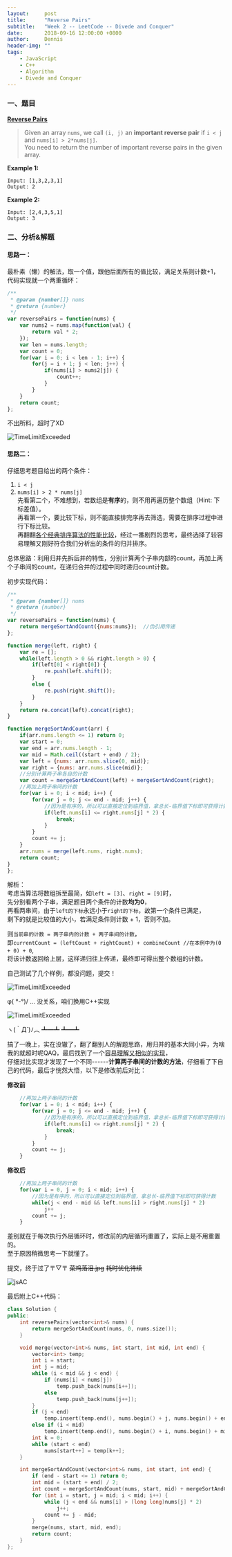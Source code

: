 ```yaml
---
layout:     post
title:      "Reverse Pairs"
subtitle:   "Week 2 -- LeetCode -- Divede and Conquer"
date:       2018-09-16 12:00:00 +0800
author:     Dennis
header-img: ""
tags:
    - JavaScript
    - C++
    - Algorithm
    - Divede and Conquer
---
```


### 一、题目

[**Reverse Pairs**](https://leetcode.com/problems/reverse-pairs/description/)

> Given an array `nums`, we call `(i, j)` an **important reverse pair** if `i < j`   
> and `nums[i] > 2*nums[j]`.  
> You need to return the number of important reverse pairs in the given array.

**Example 1:**
```
Input: [1,3,2,3,1]
Output: 2
```

**Example 2:**
```
Input: [2,4,3,5,1]
Output: 3
```

### 二、分析&解题

#### 思路一：
最朴素（懒）的解法，取一个值，跟他后面所有的值比较，满足关系则计数+1，代码实现就一个两重循环：

``` javascript
/**
 * @param {number[]} nums
 * @return {number}
 */
var reversePairs = function(nums) {
    var nums2 = nums.map(function(val) {
        return val * 2;
    });
    var len = nums.length;
    var count = 0;
    for(var i = 0; i < len - 1; i++) {
        for(j = i + 1; j < len; j++) {
            if(nums[i] > nums2[j]) {
                count++;
            }
        }
    }
    return count;
};
```
不出所料，超时了XD

![TimeLimitExceeded](/img/in-post/Algorithm/ReversePairs/TimeLimitExceeded.png)

#### 思路二：

仔细思考题目给出的两个条件：
1. `i < j`
2. `nums[i] > 2 * nums[j]`  
先看第二个，不难想到，若数组是**有序**的，则不用再遍历整个数组（Hint: 下标差值）。  
再看第一个，要比较下标，则不能直接排完序再去筛选，需要在排序过程中进行下标比较。  
再翻翻[各个经典排序算法的性能比较](https://www.jianshu.com/p/7d037c332a9d)，经过一番剧烈的思考，最终选择了较容易理解又刚好符合我们分析出的条件的归并排序。

总体思路：利用归并先拆后并的特性，分别计算两个子串内部的count，再加上两个子串间的count，在递归合并的过程中同时递归count计数。

初步实现代码：

``` javascript
/**
 * @param {number[]} nums
 * @return {number}
 */
var reversePairs = function(nums) {
    return mergeSortAndCount({nums:nums});  //伪引用传递
};

function merge(left, right) {
    var re = [];
    while(left.length > 0 && right.length > 0) {
        if(left[0] < right[0]) {
            re.push(left.shift());
        }
        else {
            re.push(right.shift());
        }
    }
    return re.concat(left).concat(right);
}

function mergeSortAndCount(arr) {
    if(arr.nums.length <= 1) return 0;
    var start = 0;
    var end = arr.nums.length - 1;
    var mid = Math.ceil((start + end) / 2);
    var left = {nums: arr.nums.slice(0, mid)};
    var right = {nums: arr.nums.slice(mid)};
    //分别计算两子串各自的计数
    var count = mergeSortAndCount(left) + mergeSortAndCount(right);
    //再加上两子串间的计数
    for(var i = 0; i < mid; i++) {
        for(var j = 0; j <= end - mid; j++) {
            //因为是有序的，所以可以直接定位到临界值，拿总长-临界值下标即可获得计数
            if(left.nums[i] <= right.nums[j] * 2) {
                break;
            }
        }
        count += j;
    }
    arr.nums = merge(left.nums, right.nums);
    return count;
}
};
```

解析：  
考虑当算法将数组拆至最简，如`left = [3]`、`right = [9]`时，  
先分别看两个子串，满足题目两个条件的计数**均为0**，  
再看两串间，由于`left的下标`永远小于`right的下标`，故第一个条件已满足，  
剩下的就是比较值的大小，若满足条件则计数 + 1，否则不加。

则`当前串的计数 = 两子串内的计数 + 两子串间的计数`，  
即`currentCount = (leftCount + rightCount) + combineCount //在本例中为(0 + 0) + 0`,  
将该计数返回给上层，这样递归往上传递，最终即可得出整个数组的计数。

自己测试了几个样例，都没问题，提交！

![TimeLimitExceeded](/img/in-post/Algorithm/ReversePairs/jsTimeLimitExceeded.png)

φ( °-°)/ ... 没关系，咱们换用C++实现

![TimeLimitExceeded](/img/in-post/Algorithm/ReversePairs/cppTimeLimitExceeded.png)

ヽ(｀Д´)ﾉ︵ ┻━┻ ┻━┻ 

搞了一晚上，实在没辙了，翻了翻别人的解题思路，用归并的基本大同小异，为啥我的就超时呢QAQ，最后找到了一个[容易理解又相似的实现](https://leetcode.com/problems/reverse-pairs/discuss/97295/C++-Clean-and-Short-MergeSort-Based)，  
仔细对比实现才发现了一个不同------**计算两子串间的计数的方法**，仔细看了下自己的代码，最后才恍然大悟，以下是修改前后对比：

**修改前**
``` javascript
    //再加上两子串间的计数
    for(var i = 0; i < mid; i++) {
        for(var j = 0; j <= end - mid; j++) {
            //因为是有序的，所以可以直接定位到临界值，拿总长-临界值下标即可获得计数
            if(left.nums[i] <= right.nums[j] * 2) {
                break;
            }
        }
        count += j;
    }
```

**修改后**
``` javascript
    //再加上两子串间的计数
    for(var i = 0, j = 0; i < mid; i++) {
        //因为是有序的，所以可以直接定位到临界值，拿总长-临界值下标即可获得计数
        while(j < end - mid && left.nums[i] > right.nums[j] * 2)
            j++
        count += j;
    }
```

差别就在于每次执行外层循环时，修改前的内层循环j重置了，实际上是不用重置的。  
至于原因稍微思考一下就懂了。

提交，终于过了〒▽〒 ~~菜鸡落泪.jpg~~
~~耗时优化待续~~

![jsAC](/img/in-post/Algorithm/ReversePairs/jsAC.png)

最后附上C++代码：


``` cpp
class Solution {
public:
    int reversePairs(vector<int>& nums) {
        return mergeSortAndCount(nums, 0, nums.size());
    }

    void merge(vector<int>& nums, int start, int mid, int end) {
        vector<int> temp;
        int i = start;
        int j = mid;
        while (i < mid && j < end) {
            if (nums[i] < nums[j])
                temp.push_back(nums[i++]);
            else
                temp.push_back(nums[j++]);
        }
        if (j < end)
            temp.insert(temp.end(), nums.begin() + j, nums.begin() + end);
        else if (i < mid)
            temp.insert(temp.end(), nums.begin() + i, nums.begin() + mid);
        int k = 0;
        while (start < end)
            nums[start++] = temp[k++];
    }

    int mergeSortAndCount(vector<int>& nums, int start, int end) {
        if (end - start <= 1) return 0;
        int mid = (start + end) / 2;
        int count = mergeSortAndCount(nums, start, mid) + mergeSortAndCount(nums, mid, end);
        for (int i = start, j = mid; i < mid; i++) {
            while (j < end && nums[i] > (long long)nums[j] * 2)
                j++;
            count += j - mid;
        }
        merge(nums, start, mid, end);
        return count;
    }
};
```

